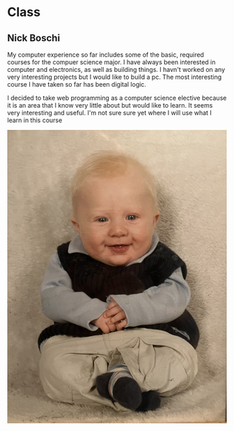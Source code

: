 # Class
## Nick Boschi

My computer experience so far includes some of the basic, required courses for the compuer science major. I have always been interested in computer and electronics, as well as building things. I havn't worked on any very interesting projects but I would like to build a pc. The most interesting course I have taken so far has been digital logic.

I decided to take web programming as a computer science elective because it is an area that I know very little about but would like to learn. It seems very interesting and useful. I'm not sure sure yet where I will use what I learn in this course

![Picture of me](me.jpeg)